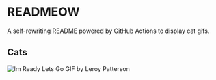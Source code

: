 # READMEOW

A self-rewriting README powered by GitHub Actions to display cat gifs.

## Cats

![Im Ready Lets Go GIF by Leroy Patterson](https://media3.giphy.com/media/CjmvTCZf2U3p09Cn0h/200.gif?cid=9acd02da5ubbl5gvt79vj0njtxzcq17ynkhdn8zthnomv6e2&ep=v1_gifs_search&rid=200.gif&ct=g)
